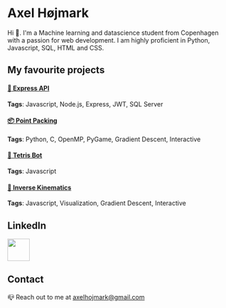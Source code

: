 # Axel Højmark

Hi 👋. I'm a Machine learning and datascience student from Copenhagen with a passion for web development. I am highly proficient in Python, Javascript, SQL, HTML and CSS. 

## My favourite projects
#### [🔐 Express API](https://github.com/hojmax/ExpressAPI)

**Tags**: Javascript, Node.js, Express, JWT, SQL Server

#### [📦 Point Packing](https://github.com/hojmax/Point-Packing)
**Tags**: Python, C, OpenMP, PyGame, Gradient Descent, Interactive

#### [🤖 Tetris Bot](https://github.com/hojmax/tetrisBot-2.0)
**Tags**: Javascript


#### [🦾 Inverse Kinematics](https://github.com/hojmax/kinematic_vis)
**Tags**: Javascript, Visualization, Gradient Descent, Interactive

## LinkedIn
[<img width="50px" src="https://upload.wikimedia.org/wikipedia/commons/thumb/c/ca/LinkedIn_logo_initials.png/640px-LinkedIn_logo_initials.png">](https://www.linkedin.com/in/axelhojmark/)

## Contact
📪 Reach out to me at axelhojmark@gmail.com
